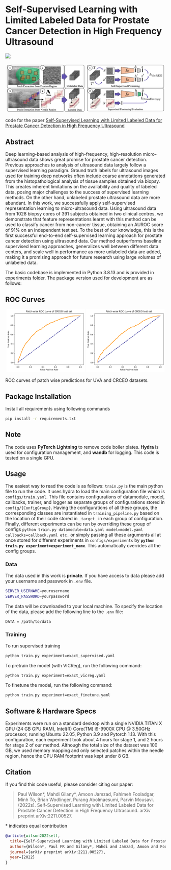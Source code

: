 Self-Supervised Learning with Limited Labeled Data for Prostate Cancer Detection in High Frequency Ultrasound
============================================
![](images/Qualitative_heatmaps.png)


<p align="center">
  <img src="images/PatchExtraction.png" width="49%" />
  <img src="images/Method.png" width="49%" /> 
</p>


code for the paper [Self-Supervised Learning with Limited Labeled Data for Prostate Cancer Detection in High Frequency Ultrasound](https://arxiv.org/abs/2211.00527)

## Abstract

Deep learning-based analysis of high-frequency, high-resolution micro-ultrasound data shows great promise for prostate cancer detection. Previous approaches to analysis of ultrasound data largely follow a supervised learning paradigm. Ground truth labels for ultrasound images used for training deep networks often include coarse annotations generated from the histopathological analysis of tissue samples obtained via biopsy. This creates inherent limitations on the availability and quality of labeled data, posing major challenges to the success of supervised learning methods. On the other hand, unlabeled prostate ultrasound data are more abundant. In this work, we successfully apply self-supervised representation learning to micro-ultrasound data. Using ultrasound data from 1028 biopsy cores of 391 subjects obtained in two clinical centres, we demonstrate that feature representations learnt with this method can be used to classify cancer from non-cancer tissue, obtaining an AUROC score of 91% on an independent test set. To the best of our knowledge, this is the first successful end-to-end self-supervised learning approach for prostate cancer detection using ultrasound data. Our method outperforms baseline supervised learning approaches, generalizes well between different data centers, and scale well in performance as more unlabeled data are added, making it a promising approach for future research using large volumes of unlabeled data.

The basic codebase is implemented in Python 3.8.13 and is provided in experiments folder. The package version used for development are as follows:


## ROC Curves
<p align="center">
  <img src="images/UVA_roc.png" width="49%" />
  <img src="images/crceo_roc.png" width="49%" /> 
</p>
ROC curves of patch wise predictions for UVA and CRCEO datasets. 

## Package Installation
Install all requirements using following commands
```bash
pip install -r requirements.txt
```
## Note
The code uses **PyTorch Lightning** to remove code boiler plates. **Hydra** is used for configuration management, and **wandb** for logging. This code is tested on a single GPU.

## Usage

The easiest way to read the code is as follows:
`train.py` is the main python file to run the code. It uses hydra to load the main configuration file which is `configs/train.yaml`. This file contains configurations of datamodule, model, callbacks, trainer, and logger as separate groups of configurations stored in `config/{ConfigGroup}`. Having the configurations of all these groups, the corresponding classes are instantiated in `training_pipeline.py` based on the location of their code stored in `_target_` in each group of configuration. Finally, different experiments can be run by overriding these group of configs `python train.py datamodule=data.yaml model=model.yaml callbacks=callback.yaml etc.` or simply passing all these arguments all at once stored for different experiments in `configs/experiments` by **`python train.py experiment=experiment_name`**. This automatically overrides all the config groups.

### Data

The data used in this work is **private**. If you have access to data please add your username and passwork in `.env` file.

```bash
SERVER_USERNAME=yourusername
SERVER_PASSWORD=yourpassword
```
The data will be downloaded to your local machine. To specify the location of the data, please add the following line to the `.env` file:
    
```bash
DATA = /path/to/data
```
### Training 
To run supervised training
```bash
python train.py experiment=exact_supervised.yaml
```

To pretrain the model (with VICReg), run the following command:

```bash
python train.py experiment=exact_vicreg.yaml
```

To finetune the model, run the following command:

```bash
python train.py experiment=exact_finetune.yaml
```

### 

## Software & Hardware Specs

Experiments were run on a standard desktop with a single NVIDIA TITAN X GPU (24 GB GPU RAM), Intel(R) Core(TM) i9-9900X CPU @ 3.50GHz processor, running Ubuntu 22.05, Python 3.9 and Pytorch 1.13. With this configuration, each experiment took about 4 hours for stage 1, and 2 hours for stage 2 of our method. Although the total size of the dataset was 100 GB, we used memory mapping and only selected patches within the needle region, hence the CPU RAM footprint was kept under 8 GB.

## Citation

If you find this code useful, please consider citing our paper:

> Paul Wilson*, Mahdi Gilany*, Amoon Jamzad, Fahimeh Fooladgar, Minh To, Brian Wodlinger, Purang Abolmaesumi, Parvin Mousavi. (2022s). Self-Supervised Learning with Limited Labeled Data for Prostate Cancer Detection in High Frequency Ultrasound. arXiv preprint arXiv:2211.00527. 

\* indicates equal contribution

```bibtex
@article{wilson2022self,
  title={Self-Supervised Learning with Limited Labeled Data for Prostate Cancer Detection in High Frequency Ultrasound},
  author={Wilson*, Paul FR and Gilany*, Mahdi and Jamzad, Amoon and Fooladgar, Fahimeh and To, Minh Nguyen Nhat and Wodlinger, Brian and Abolmaesumi, Purang and Mousavi, Parvin},
  journal={arXiv preprint arXiv:2211.00527},
  year={2022}
}
```
